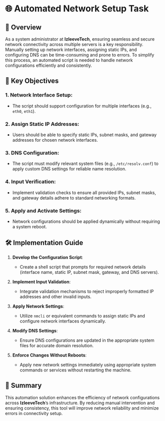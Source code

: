 # 🌐 Automated Network Setup Task

## 📜 Overview

As a system administrator at **IzleeveTech**, ensuring seamless and secure network connectivity across multiple servers is a key responsibility. Manually setting up network interfaces, assigning static IPs, and configuring DNS can be time-consuming and prone to errors. To simplify this process, an automated script is needed to handle network configurations efficiently and consistently.

## 🚀 Key Objectives

### 1. **Network Interface Setup**:
- The script should support configuration for multiple interfaces (e.g., `eth0`, `eth1`).

### 2. **Assign Static IP Addresses**:
- Users should be able to specify static IPs, subnet masks, and gateway addresses for chosen network interfaces.

### 3. **DNS Configuration**:
- The script must modify relevant system files (e.g., `/etc/resolv.conf`) to apply custom DNS settings for reliable name resolution.

### 4. **Input Verification**:
- Implement validation checks to ensure all provided IPs, subnet masks, and gateway details adhere to standard networking formats.

### 5. **Apply and Activate Settings**:
- Network configurations should be applied dynamically without requiring a system reboot.

## 🛠️ Implementation Guide

1. **Develop the Configuration Script**:
   - Create a shell script that prompts for required network details (interface name, static IP, subnet mask, gateway, and DNS servers).

2. **Implement Input Validation**:
   - Integrate validation mechanisms to reject improperly formatted IP addresses and other invalid inputs.

3. **Apply Network Settings**:
   - Utilize `nmcli` or equivalent commands to assign static IPs and configure network interfaces dynamically.

4. **Modify DNS Settings**:
   - Ensure DNS configurations are updated in the appropriate system files for accurate domain resolution.

5. **Enforce Changes Without Reboots**:
   - Apply new network settings immediately using appropriate system commands or services without restarting the machine.

## 🎊 Summary

This automation solution enhances the efficiency of network configurations across **IzleeveTech**’s infrastructure. By reducing manual intervention and ensuring consistency, this tool will improve network reliability and minimize errors in connectivity setup.
